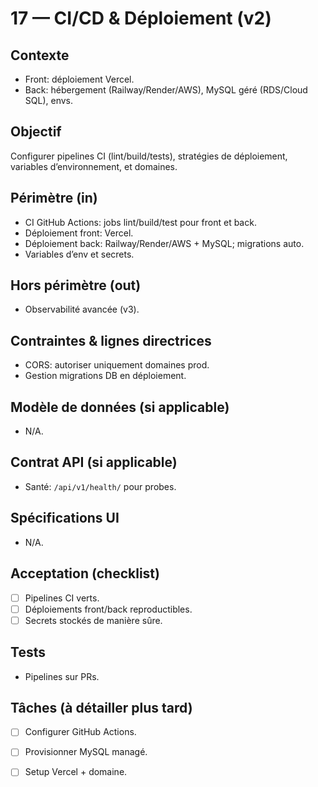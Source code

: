 # 17 — CI/CD & Déploiement (v2)

## Contexte
- Front: déploiement Vercel.
- Back: hébergement (Railway/Render/AWS), MySQL géré (RDS/Cloud SQL), envs.

## Objectif
Configurer pipelines CI (lint/build/tests), stratégies de déploiement, variables d’environnement, et domaines.

## Périmètre (in)
- CI GitHub Actions: jobs lint/build/test pour front et back.
- Déploiement front: Vercel.
- Déploiement back: Railway/Render/AWS + MySQL; migrations auto.
- Variables d’env et secrets.

## Hors périmètre (out)
- Observabilité avancée (v3).

## Contraintes & lignes directrices
- CORS: autoriser uniquement domaines prod.
- Gestion migrations DB en déploiement.

## Modèle de données (si applicable)
- N/A.

## Contrat API (si applicable)
- Santé: `/api/v1/health/` pour probes.

## Spécifications UI
- N/A.

## Acceptation (checklist)
- [ ] Pipelines CI verts.
- [ ] Déploiements front/back reproductibles.
- [ ] Secrets stockés de manière sûre.

## Tests
- Pipelines sur PRs.

## Tâches (à détailler plus tard)
- [ ] Configurer GitHub Actions.
- [ ] Provisionner MySQL managé.
- [ ] Setup Vercel + domaine.



